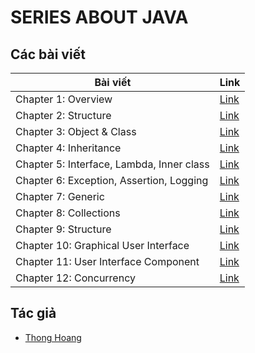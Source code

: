 # SERIES ABOUT JAVA

## Các bài viết

| Bài viết                                  | Link           |
| ----------------------------------------- | -------------- |
| Chapter 1: Overview                       | [Link][chap1]  |
| Chapter 2: Structure                      | [Link][chap2]  |
| Chapter 3: Object & Class                 | [Link][chap3]  |
| Chapter 4: Inheritance                    | [Link][chap4]  |
| Chapter 5: Interface, Lambda, Inner class | [Link][chap5]  |
| Chapter 6: Exception, Assertion, Logging  | [Link][chap6]  |
| Chapter 7: Generic                        | [Link][chap7]  |
| Chapter 8: Collections                    | [Link][chap8]  |
| Chapter 9: Structure                      | [Link][chap9]  |
| Chapter 10: Graphical User Interface      | [Link][chap10] |
| Chapter 11: User Interface Component      | [Link][chap11] |
| Chapter 12: Concurrency                   | [Link][chap12] |

## Tác giả

- [Thong Hoang][thonghp]

[chap1]: Chap1/Day0.md
[chap2]: Chap2/Day0.md
[chap3]: Chap3/Day0.md
[chap4]: Chap4/Day0.md
[chap5]: Chap5/Day0.md
[chap6]: Chap6/Day0.md
[chap7]: Chap7/Day0.md
[chap8]: Chap8/Day0.md
[chap9]: Chap9/Day0.md
[chap10]: Chap10/Day0.md
[chap11]: Chap11/Day0.md
[chap12]: Chap12/Day0.md
[thonghp]: https://github.com/thonghp
